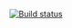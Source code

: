 [![Build status](https://ci.appveyor.com/api/projects/status/5v9aasb8e4aofjfb?svg=true)](https://ci.appveyor.com/project/Yu-Smirnova/aqa-hw-2-3-card-delivery-order-date-change)